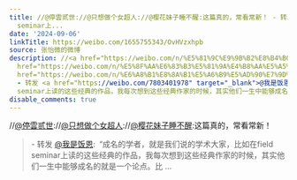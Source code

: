 ```yaml
---
title: //@停雲贰世://@只想做个女超人://@樱花妹子睡不醒:这篇真的，常看常新！ - 转发 @我是饭恩:&ensp;“成名的学者，就是我们说的学术大家，比如在field
  seminar上...
date: '2024-09-06'
linkTitle: https://weibo.com/1655755343/OvHVzxhpb
source: 张怡微的微博
description: //<a href="https://weibo.com/n/%E5%81%9C%E9%9B%B2%E8%B4%B0%E4%B8%96">@停雲贰世</a>://<a
  href="https://weibo.com/n/%E5%8F%AA%E6%83%B3%E5%81%9A%E4%B8%AA%E5%A5%B3%E8%B6%85%E4%BA%BA">@只想做个女超人</a>://<a
  href="https://weibo.com/n/%E6%A8%B1%E8%8A%B1%E5%A6%B9%E5%AD%90%E7%9D%A1%E4%B8%8D%E9%86%92">@樱花妹子睡不醒</a>:这篇真的，常看常新！<br><blockquote>
  - 转发 <a href="https://weibo.com/7803401978" target="_blank">@我是饭恩</a>: “成名的学者，就是我们说的学术大家，比如在field
  seminar上读的这些经典的作品，我每次想到这些经典作家的时候，其实他们一生中能够成名的就是一个论点。比 ...
disable_comments: true
---
```

//<a href="https://weibo.com/n/%E5%81%9C%E9%9B%B2%E8%B4%B0%E4%B8%96">@停雲贰世</a>://<a href="https://weibo.com/n/%E5%8F%AA%E6%83%B3%E5%81%9A%E4%B8%AA%E5%A5%B3%E8%B6%85%E4%BA%BA">@只想做个女超人</a>://<a href="https://weibo.com/n/%E6%A8%B1%E8%8A%B1%E5%A6%B9%E5%AD%90%E7%9D%A1%E4%B8%8D%E9%86%92">@樱花妹子睡不醒</a>:这篇真的，常看常新！<br><blockquote> - 转发 <a href="https://weibo.com/7803401978" target="_blank">@我是饭恩</a>: “成名的学者，就是我们说的学术大家，比如在field seminar上读的这些经典的作品，我每次想到这些经典作家的时候，其实他们一生中能够成名的就是一个论点。比 ...